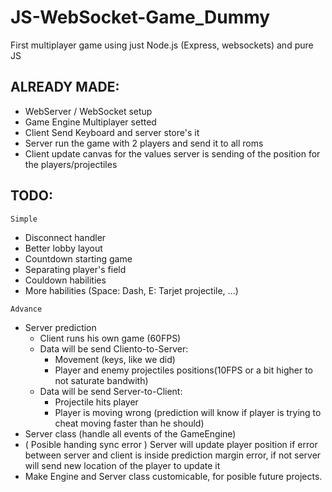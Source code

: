 # JS-WebSocket-Game_Dummy
First multiplayer game using just Node.js (Express, websockets) and pure JS 

## ALREADY MADE: 
* WebServer / WebSocket setup
* Game Engine Multiplayer setted
* Client Send Keyboard and server store's it
* Server run the game with 2 players and send it to all roms
* Client update canvas for the values server is sending of the position for the players/projectiles


## TODO:
```Simple```
* Disconnect handler
* Better lobby layout
* Countdown starting game
* Separating player's field
* Couldown habilities
* More habilities (Space: Dash, E: Tarjet projectile, ...)

```Advance```
- Server prediction
  - Client runs his own game (60FPS)
  - Data will be send Cliento-to-Server:
    - Movement (keys, like we did)
    - Player and enemy projectiles positions(10FPS or a bit higher to not saturate bandwith)
  - Data will be send Server-to-Client:
    - Projectile hits player
    - Player is moving wrong (prediction will know if player is trying to cheat moving faster than he should)
- Server class (handle all events of the GameEngine)
- ( Posible handing sync error ) Server will update player position if error between server and client is inside prediction margin error, if not server will send new location of the player to update it
- Make Engine and Server class customicable, for posible future projects.
